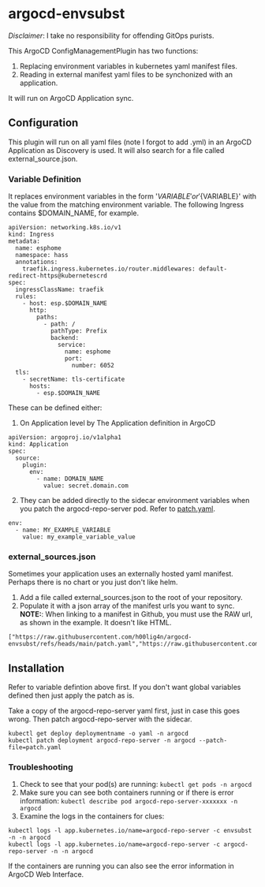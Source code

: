 # argocd-envsubst
*Disclaimer*: I take no responsibility for offending GitOps purists.

This ArgoCD ConfigManagementPlugin has two functions:
1. Replacing environment variables in kubernetes yaml manifest files.
2. Reading in external manifest yaml files to be synchonized with an application.

It will run on ArgoCD Application sync.

## Configuration
This plugin will run on all yaml files (note I forgot to add .yml) in an ArgoCD Application as Discovery is used.
It will also search for a file called external_source.json.

### Variable Definition
It replaces environment variables in the form '$VARIABLE' or '${VARIABLE}' with the value from the matching environment variable.
The following Ingress contains $DOMAIN_NAME, for example.
```
apiVersion: networking.k8s.io/v1
kind: Ingress
metadata:
  name: esphome
  namespace: hass
  annotations:
    traefik.ingress.kubernetes.io/router.middlewares: default-redirect-https@kubernetescrd
spec:
  ingressClassName: traefik
  rules:
    - host: esp.$DOMAIN_NAME
      http:
        paths:
          - path: /
            pathType: Prefix
            backend:
              service:
                name: esphome
                port:
                  number: 6052
  tls:
    - secretName: tls-certificate
      hosts:
        - esp.$DOMAIN_NAME
```


These can be defined either:
1. On Application level by The Application definition in ArgoCD
```
apiVersion: argoproj.io/v1alpha1
kind: Application
spec:
  source:
    plugin:
      env:
        - name: DOMAIN_NAME
          value: secret.domain.com
```
2. They can be added directly to the sidecar environment variables when you patch the argocd-repo-server pod.
Refer to [patch.yaml](https://github.com/h00lig4n/argocd-envsubst/blob/main/patch.yaml).
```
env:
  - name: MY_EXAMPLE_VARIABLE
    value: my_example_variable_value
```

### external_sources.json
Sometimes your application uses an externally hosted yaml manifest. Perhaps there is no chart or you just don't like helm. 

1. Add a file called external_sources.json to the root of your repository.
2. Populate it with a json array of the manifest urls you want to sync.
**NOTE:**: When linking to a manifest in Github, you must use the RAW url, as shown in the example. It doesn't like HTML.
```
["https://raw.githubusercontent.com/h00lig4n/argocd-envsubst/refs/heads/main/patch.yaml","https://raw.githubusercontent.com/h00lig4n/k3s/refs/heads/main/esphome/deployment.yaml"]
```

## Installation
Refer to variable defintion above first. If you don't want global variables defined then just apply the patch as is.

Take a copy of the argocd-repo-server yaml first, just in case this goes wrong.
Then patch argocd-repo-server with the sidecar.
```
kubectl get deploy deploymentname -o yaml -n argocd
kubectl patch deployment argocd-repo-server -n argocd --patch-file=patch.yaml
```

### Troubleshooting
1. Check to see that your pod(s) are running: ```kubectl get pods -n argocd```
2. Make sure you can see both containers running or if there is error information: ```kubectl describe pod argocd-repo-server-xxxxxxx -n argocd```
3. Examine the logs in the containers for clues:
```
kubectl logs -l app.kubernetes.io/name=argocd-repo-server -c envsubst -n -n argocd
kubectl logs -l app.kubernetes.io/name=argocd-repo-server -c argocd-repo-server -n -n argocd
```
If the containers are running you can also see the error information in ArgoCD Web Interface.






